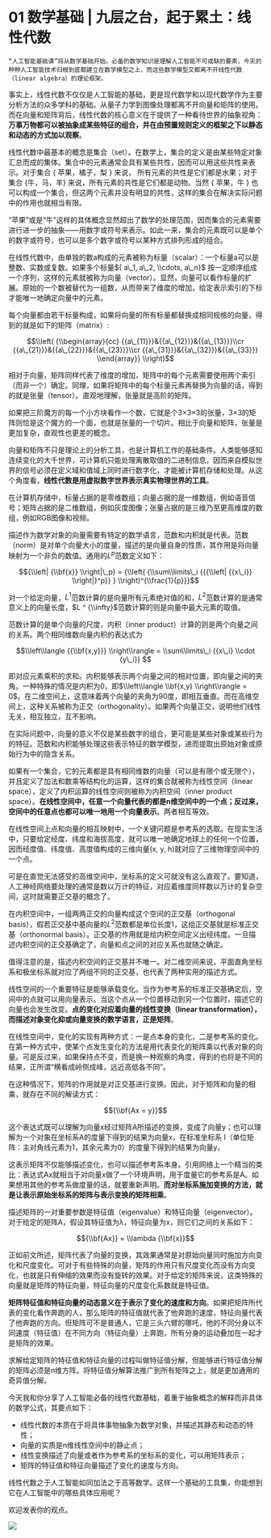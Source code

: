 # 01 数学基础 | 九层之台，起于累土：线性代数

    “人工智能基础课”将从数学基础开始。必备的数学知识是理解人工智能不可或缺的要素，今天的种种人工智能技术归根到底都建立在数学模型之上，而这些数学模型又都离不开线性代数（linear algebra）的理论框架。

事实上，线性代数不仅仅是人工智能的基础，更是现代数学和以现代数学作为主要分析方法的众多学科的基础。从量子力学到图像处理都离不开向量和矩阵的使用。而在向量和矩阵背后，线性代数的核心意义在于提供了⼀种看待世界的抽象视角：**万事万物都可以被抽象成某些特征的组合，并在由预置规则定义的框架之下以静态和动态的方式加以观察**。

线性代数中最基本的概念是集合（set）。在数学上，集合的定义是由某些特定对象汇总而成的集体。集合中的元素通常会具有某些共性，因而可以用这些共性来表示。对于集合 { 苹果，橘子，梨 } 来说， 所有元素的共性是它们都是水果；对于集合 {牛，马，羊} 来说，所有元素的共性是它们都是动物。当然 { 苹果，牛 } 也可以构成一个集合，但这两个元素并没有明显的共性，这样的集合在解决实际问题中的作用也就相当有限。

“苹果”或是“牛”这样的具体概念显然超出了数学的处理范围，因而集合的元素需要进行进一步的抽象——用数字或符号来表示。如此一来，集合的元素既可以是单个的数字或符号，也可以是多个数字或符号以某种方式排列形成的组合。

在线性代数中，由单独的数a构成的元素被称为标量（scalar）：一个标量a可以是整数、实数或复数。如果多个标量${ a\_1, a\_2, \\cdots, a\_n}$ 按一定顺序组成一个序列，这样的元素就被称为向量（vector）。显然，向量可以看作标量的扩展。原始的一个数被替代为一组数，从而带来了维度的增加，给定表示索引的下标才能唯一地确定向量中的元素。

每个向量都由若干标量构成，如果将向量的所有标量都替换成相同规格的向量，得到的就是如下的矩阵（matrix）:

$$\\left( {\\begin{array}{cc}  
{{a\_{11}}}&{{a\_{12}}}&{{a\_{13}}}\\cr  
{{a\_{21}}}&{{a\_{22}}}&{{a\_{23}}}\\cr  
{{a\_{31}}}&{{a\_{32}}}&{{a\_{33}}}  
\\end{array}} \\right)$$

相对于向量，矩阵同样代表了维度的增加，矩阵中的每个元素需要使用两个索引（而非一个）确定。同理，如果将矩阵中的每个标量元素再替换为向量的话，得到的就是张量（tensor）。直观地理解，张量就是高阶的矩阵。

如果把三阶魔方的每一个小方块看作一个数，它就是个3×3×3的张量，3×3的矩阵则恰是这个魔方的一个面，也就是张量的一个切片。相比于向量和矩阵，张量是更加复杂，直观性也更差的概念。

向量和矩阵不只是理论上的分析工具，也是计算机工作的基础条件。人类能够感知连续变化的大千世界，可计算机只能处理离散取值的二进制信息，因而来自模拟世界的信号必须在定义域和值域上同时进行数字化，才能被计算机存储和处理。从这个角度看，**线性代数是用虚拟数字世界表示真实物理世界的工具**。

在计算机存储中，标量占据的是零维数组；向量占据的是一维数组，例如语音信号；矩阵占据的是二维数组，例如灰度图像；张量占据的是三维乃至更高维度的数组，例如RGB图像和视频。

描述作为数学对象的向量需要有特定的数学语言，范数和内积就是代表。范数（norm）是对单个向量大小的度量，描述的是向量自身的性质，其作用是将向量映射为一个非负的数值。通用的$L ^ p$范数定义如下：

$${\\left| {\\bf{x}} \\right|\_p} = {\\left( {\\sum\\limits\_i {{{\\left| {{x\_i}} \\right|}^p}} } \\right)^{\\frac{1}{p}}}$$

对⼀个给定向量，$L ^ 1$范数计算的是向量所有元素绝对值的和，$L ^ 2$范数计算的是通常意义上的向量长度，$L ^ {\\infty}$范数计算的则是向量中最大元素的取值。

范数计算的是单个向量的尺度，内积（inner product）计算的则是两个向量之间的关系。两个相同维数向量内积的表达式为

$$\\left\\langle {{\\bf{x,y}}} \\right\\rangle = \\sum\\limits\_i {{x\_i} \\cdot {y\_i}} $$

即对应元素乘积的求和。内积能够表示两个向量之间的相对位置，即向量之间的夹角。一种特殊的情况是内积为0，即$\\left\\langle \\bf{x,y} \\right\\rangle = 0$。在二维空间上，这意味着两个向量的夹角为90度，即相互垂直。而在高维空间上，这种关系被称为正交（orthogonality）。如果两个向量正交，说明他们线性无关，相互独立，互不影响。

在实际问题中，向量的意义不仅是某些数字的组合，更可能是某些对象或某些行为的特征。范数和内积能够处理这些表示特征的数学模型，进而提取出原始对象或原始行为中的隐含关系。

如果有一个集合，它的元素都是具有相同维数的向量（可以是有限个或无限个）， 并且定义了加法和数乘等结构化的运算，这样的集合就被称为线性空间（linear space），定义了内积运算的线性空间则被称为内积空间（inner product space）。**在线性空间中，任意一个向量代表的都是n维空间中的一个点；反过来， 空间中的任意点也都可以唯一地用一个向量表示**。两者相互等效。

在线性空间上点和向量的相互映射中，一个关键问题是参考系的选取。在现实生活中，只要给定经度、纬度和海拔高度，就可以唯一地确定地球上的任何一个位置，因而经度值、纬度值、高度值构成的三维向量(x, y, h)就对应了三维物理空间中的⼀个点。

可是在直觉无法感受的高维空间中，坐标系的定义可就没有这么直观了。要知道，人工神经网络要处理的通常是数以万计的特征，对应着维度同样数以万计的复杂空间，这时就需要正交基的概念了。

在内积空间中，一组两两正交的向量构成这个空间的正交基（orthogonal basis），假若正交基中基向量的$L ^ 2$范数都是单位长度1，这组正交基就是标准正交基（orthonormal basis）。正交基的作用就是给内积空间定义出经纬度。⼀旦描述内积空间的正交基确定了，向量和点之间的对应关系也就随之确定。

值得注意的是，描述内积空间的正交基并不唯一。对二维空间来说，平面直角坐标系和极坐标系就对应了两组不同的正交基，也代表了两种实用的描述方式。

线性空间的一个重要特征是能够承载变化。当作为参考系的标准正交基确定后，空间中的点就可以用向量表示。当这个点从一个位置移动到另一个位置时，描述它的向量也会发生改变。**点的变化对应着向量的线性变换（linear transformation），而描述对象变化抑或向量变换的数学语言，正是矩阵**。

在线性空间中，变化的实现有两种方式：一是点本身的变化，二是参考系的变化。在第一种方式中，使某个点发生变化的方法是用代表变化的矩阵乘以代表对象的向量。可是反过来，如果保持点不变，而是换一种观察的角度，得到的也将是不同的结果，正所谓“横看成岭侧成峰，远近高低各不同”。

在这种情况下，矩阵的作用就是对正交基进行变换。因此，对于矩阵和向量的相乘，就存在不同的解读方式：

$${\\bf{Ax = y}}$$

这个表达式既可以理解为向量x经过矩阵A所描述的变换，变成了向量y；也可以理解为一个对象在坐标系A的度量下得到的结果为向量x，在标准坐标系 I（单位矩阵：主对角线元素为1，其余元素为0）的度量下得到的结果为向量y。

这表示矩阵不仅能够描述变化，也可以描述参考系本身。引用网络上一个精当的类比：表达式Ax就相当于对向量x做了一个环境声明，用于度量它的参考系是A。如果想用其他的参考系做度量的话，就要重新声明。**而对坐标系施加变换的方法，就是让表示原始坐标系的矩阵与表示变换的矩阵相乘**。

描述矩阵的⼀对重要参数是特征值（eigenvalue）和特征向量（eigenvector）。对于给定的矩阵A，假设其特征值为λ，特征向量为x，则它们之间的关系如下：

$${\\bf{Ax}} = \\lambda {\\bf{x}}$$

正如前文所述，矩阵代表了向量的变换，其效果通常是对原始向量同时施加方向变化和尺度变化。可对于有些特殊的向量，矩阵的作用只有尺度变化而没有方向变化，也就是只有伸缩的效果而没有旋转的效果。对于给定的矩阵来说，这类特殊的向量就是矩阵的特征向量，特征向量的尺度变化系数就是特征值。

**矩阵特征值和特征向量的动态意义在于表示了变化的速度和方向**。如果把矩阵所代表的变化看作奔跑的人，那么矩阵的特征值就代表了他奔跑的速度，特征向量代表了他奔跑的方向。但矩阵可不是普通人，它是三头六臂的哪吒，他的不同分身以不同速度（特征值）在不同方向（特征向量）上奔跑，所有分身的运动叠加在⼀起才是矩阵的效果。

求解给定矩阵的特征值和特征向量的过程叫做特征值分解，但能够进行特征值分解的矩阵必须是n维方阵。将特征值分解算法推广到所有矩阵之上，就是更加通用的奇异值分解。

今天我和你分享了人工智能必备的线性代数基础，着重于抽象概念的解释而非具体的数学公式，其要点如下：

*   线性代数的本质在于将具体事物抽象为数学对象，并描述其静态和动态的特性；
*   向量的实质是n维线性空间中的静止点；
*   线性变换描述了向量或者作为参考系的坐标系的变化，可以用矩阵表示；
*   矩阵的特征值和特征向量描述了变化的速度与方向。

线性代数之于人工智能如同加法之于高等数学。这样一个基础的工具集，你能想到它在人工智能中的哪些具体应用呢？

欢迎发表你的观点。

![](https://static001.geekbang.org/resource/image/e4/a2/e4111df16317c6c9a400ed9494c2f8a2.jpg)
    
